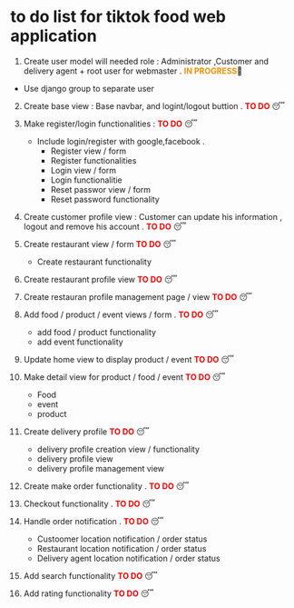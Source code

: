 # to do list for tiktok food web application 



<!-- 
<span style="color:#f50202"> **TO DO [X]**</span>  :sleeping:

<span style="color:#f29007"> **IN PROGRESS [X]**</span>. :rocket:

<span style="color:#96a832"> **TO VERIFY [X]**</span>. :question:

<span style="color:#47f502"> **DONE []**</span>. :heavy_check_mark: -->


1. Create user model will needed role : Administrator ,Customer and delivery agent + root user for webmaster .<span style="color:#f29007"> **IN PROGRESS**</span>:rocket:

* Use django group to separate user


2. Create base view : Base navbar, and logint/logout buttion .<span style="color:#f50202"> **TO DO**</span>  :sleeping:

3. Make register/login functionalities :<span style="color:#f50202"> **TO DO**</span>  :sleeping:
    * Include login/register with google,facebook .
        * Register view / form  
        * Register functionalities
        * Login view / form
        * Login functionalitie
        * Reset passwor view / form 
        * Reset password functionality

4. Create customer profile view : Customer can update his information , logout and remove his account .<span style="color:#f50202"> **TO DO**</span>  :sleeping:

5. Create restaurant view / form <span style="color:#f50202"> **TO DO**</span>  :sleeping:
    * Create restaurant functionality

6. Create restaurant profile view <span style="color:#f50202"> **TO DO**</span>  :sleeping:

7. Create restauran profile management page / view <span style="color:#f50202"> **TO DO**</span>  :sleeping:

8. Add food / product / event views / form . <span style="color:#f50202"> **TO DO**</span>  :sleeping:
    * add food / product functionality 
    * add event functionality

9. Update home view to display product / event <span style="color:#f50202"> **TO DO**</span>  :sleeping:

10. Make detail view for product / food / event <span style="color:#f50202"> **TO DO**</span>  :sleeping:
    * Food 
    * event
    * product

11. Create delivery profile <span style="color:#f50202"> **TO DO**</span>  :sleeping:
    * delivery profile creation view / functionality
    * delivery profile view 
    * delivery profile management view 


12. Create make order functionality . <span style="color:#f50202"> **TO DO**</span>  :sleeping:

13. Checkout functionality . <span style="color:#f50202"> **TO DO**</span>  :sleeping:

14. Handle order notification . <span style="color:#f50202"> **TO DO**</span>  :sleeping:
    * Custoomer location notification / order status
    * Restaurant location notification / order status 
    * Delivery agent location notification / order status

16. Add search functionality <span style="color:#f50202"> **TO DO**</span>  :sleeping:

17. Add rating functionality <span style="color:#f50202"> **TO DO**</span>  :sleeping: